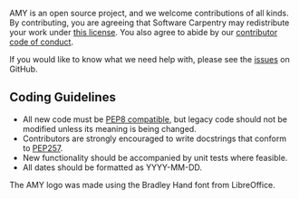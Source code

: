 AMY is an open source project, and we welcome contributions of all
kinds.  By contributing, you are agreeing that Software Carpentry may
redistribute your work under [this license][license].  You also agree
to abide by our [contributor code of conduct][conduct].

If you would like to know what we need help with, please see the
[issues][] on GitHub.

## Coding Guidelines

*   All new code must be [PEP8 compatible][pep8], but legacy code should
    not be modified unless its meaning is being changed.
*   Contributors are strongly encouraged to write docstrings that conform
    to [PEP257][pep257].
*   New functionality should be accompanied by unit tests where feasible.
*   All dates should be formatted as YYYY-MM-DD.

The AMY logo was made using the Bradley Hand font from LibreOffice.

[conduct]: CONDUCT.md
[issues]: https://github.com/swcarpentry/amy/issues
[license]: LICENSE.md
[pep8]: https://www.python.org/dev/peps/pep-0008/
[pep257]: https://www.python.org/dev/peps/pep-0257/
